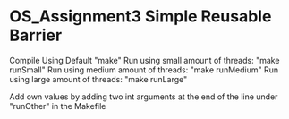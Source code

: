 # OS_Assignment3 Simple Reusable Barrier

Compile Using Default "make"
Run using small amount of threads: "make runSmall"
Run using medium amount of threads: "make runMedium"
Run using large amount of threads: "make runLarge"

Add own values by adding two int arguments at the end of the line under "runOther" in the Makefile
